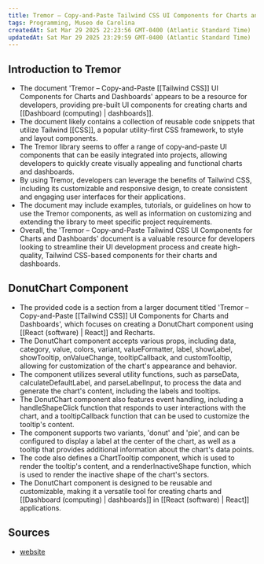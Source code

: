 ```yaml
---
title: Tremor – Copy-and-Paste Tailwind CSS UI Components for Charts and Dashboards
tags: Programming, Museo de Carolina
createdAt: Sat Mar 29 2025 22:23:56 GMT-0400 (Atlantic Standard Time)
updatedAt: Sat Mar 29 2025 23:29:59 GMT-0400 (Atlantic Standard Time)
---
```




## Introduction to Tremor
- The document 'Tremor – Copy-and-Paste [[Tailwind CSS]] UI Components for Charts and Dashboards' appears to be a resource for developers, providing pre-built UI components for creating charts and [[Dashboard (computing) | dashboards]].
- The document likely contains a collection of reusable code snippets that utilize Tailwind [[CSS]], a popular utility-first CSS framework, to style and layout components.
- The Tremor library seems to offer a range of copy-and-paste UI components that can be easily integrated into projects, allowing developers to quickly create visually appealing and functional charts and dashboards.
- By using Tremor, developers can leverage the benefits of Tailwind CSS, including its customizable and responsive design, to create consistent and engaging user interfaces for their applications.
- The document may include examples, tutorials, or guidelines on how to use the Tremor components, as well as information on customizing and extending the library to meet specific project requirements.
- Overall, the 'Tremor – Copy-and-Paste Tailwind CSS UI Components for Charts and Dashboards' document is a valuable resource for developers looking to streamline their UI development process and create high-quality, Tailwind CSS-based components for their charts and dashboards.

## DonutChart Component
- The provided code is a section from a larger document titled 'Tremor – Copy-and-Paste [[Tailwind CSS]] UI Components for Charts and Dashboards', which focuses on creating a DonutChart component using [[React (software) | React]] and Recharts.
- The DonutChart component accepts various props, including data, category, value, colors, variant, valueFormatter, label, showLabel, showTooltip, onValueChange, tooltipCallback, and customTooltip, allowing for customization of the chart's appearance and behavior.
- The component utilizes several utility functions, such as parseData, calculateDefaultLabel, and parseLabelInput, to process the data and generate the chart's content, including the labels and tooltips.
- The DonutChart component also features event handling, including a handleShapeClick function that responds to user interactions with the chart, and a tooltipCallback function that can be used to customize the tooltip's content.
- The component supports two variants, 'donut' and 'pie', and can be configured to display a label at the center of the chart, as well as a tooltip that provides additional information about the chart's data points.
- The code also defines a ChartTooltip component, which is used to render the tooltip's content, and a renderInactiveShape function, which is used to render the inactive shape of the chart's sectors.
- The DonutChart component is designed to be reusable and customizable, making it a versatile tool for creating charts and [[Dashboard (computing) | dashboards]] in [[React (software) | React]] applications.


## Sources
- [website](https://tremor.so/)
